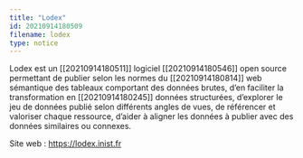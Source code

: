 ```yaml
---
title: "Lodex"
id: 20210914180509
filename: lodex
type: notice
---
```


Lodex est un [[20210914180511]] logiciel [[20210914180546]] open source permettant de publier selon les normes du [[20210914180814]] web sémantique des tableaux comportant des données brutes, d’en faciliter la transformation en [[20210914180245]] données structurées, d’explorer le jeu de données publié selon différents angles de vues, de référencer et valoriser chaque ressource, d’aider à aligner les données à publier avec des données similaires ou connexes.

Site web : <https://lodex.inist.fr>

